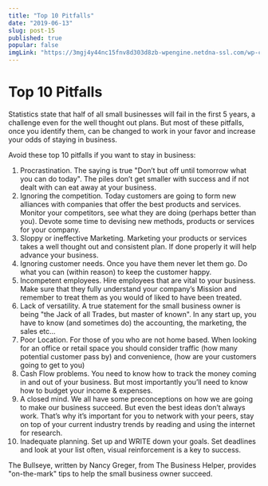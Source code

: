 ```yaml
---
title: "Top 10 Pitfalls"
date: "2019-06-13"
slug: post-15
published: true
popular: false
imgLink: "https://3mgj4y44nc15fnv8d303d8zb-wpengine.netdna-ssl.com/wp-content/uploads/2019/01/The-Surprising-Ways-the-Crypto-News-World-Changed-in-2018-696x449.jpg"
---
```

<!-- markdownlint-disable MD033 -->

# Top 10 Pitfalls
Statistics state that half of all small businesses will fail in the first 5 years, a challenge even for the well thought out plans. But most of these pitfalls, once you identify them, can be changed to work in your favor and increase your odds of staying in business.

Avoid these top 10 pitfalls if you want to stay in business:

1. Procrastination. The saying is true "Don’t but off until tomorrow what you can do today". The piles don’t get smaller with success and if not dealt with can eat away at your business.
2. Ignoring the competition. Today customers are going to form new alliances with companies that offer the best products and services. Monitor your competitors, see what they are doing (perhaps better than you). Devote some time to devising new methods, products or services for your company.
3. Sloppy or ineffective Marketing. Marketing your products or services takes a well thought out and consistent plan. If done properly it will help advance your business.
4. Ignoring customer needs. Once you have them never let them go. Do what you can (within reason) to keep the customer happy.
5. Incompetent employees. Hire employees that are vital to your business. Make sure that they fully understand your company’s Mission and remember to treat them as you would of liked to have been treated.
6. Lack of versatility. A true statement for the small business owner is being "the Jack of all Trades, but master of known". In any start up, you have to know (and sometimes do) the accounting, the marketing, the sales etc…
7. Poor Location. For those of you who are not home based. When looking for an office or retail space you should consider traffic (how many potential customer pass by) and convenience, (how are your customers going to get to you)
8. Cash Flow problems. You need to know how to track the money coming in and out of your business. But most importantly you’ll need to know how to budget your income & expenses.
9. A closed mind. We all have some preconceptions on how we are going to make our business succeed. But even the best ideas don’t always work. That’s why it’s important for you to network with your peers, stay on top of your current industry trends by reading and using the internet for research.
10. Inadequate planning. Set up and WRITE down your goals. Set deadlines and look at your list often, visual reinforcement is a key to success.

The Bullseye, written by Nancy Greger, from The Business Helper, provides "on-the-mark" tips to help the small business owner succeed.